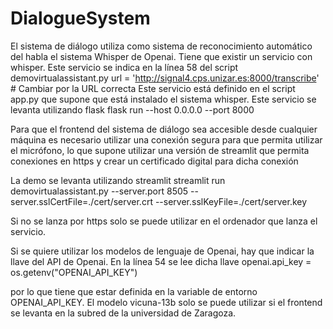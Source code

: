 # DialogueSystem
El sistema de diálogo utiliza como sistema de reconocimiento automático del habla el sistema Whisper de Openai.
Tiene que existir un servicio con whisper. Este servicio se indica en la línea 58 del script demovirtualassistant.py
url = 'http://signal4.cps.unizar.es:8000/transcribe'  # Cambiar por la URL correcta
Este servicio está definido en el script app.py que supone que está instalado el sistema whisper.
Este servicio se levanta utilizando flask
flask run --host 0.0.0.0 --port 8000

Para que el frontend del sistema de diálogo sea accesible desde cualquier máquina es necesario utilizar una conexión segura para que
permita utilizar el micrófono, lo que supone utilizar una versión de streamlit que permita conexiones en https y crear un certificado digital para dicha conexión

La demo se levanta utilizando streamlit
streamlit run demovirtualassistant.py --server.port 8505 --server.sslCertFile=./cert/server.crt --server.sslKeyFile=./cert/server.key

Si no se lanza por https solo se puede utilizar en el ordenador que lanza el servicio.

Si se quiere utilizar los modelos de lenguaje de Openai, hay que indicar la llave del API de Openai.
En la línea 54 se lee dicha llave
openai.api_key = os.getenv("OPENAI_API_KEY")

por lo que tiene que estar definida en la variable de entorno OPENAI_API_KEY.
El modelo vicuna-13b solo se puede utilizar si el frontend se levanta en la subred de la universidad de Zaragoza.

